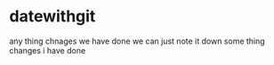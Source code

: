 # datewithgit
any thing chnages we have done we can just note it down
some thing changes i have done
